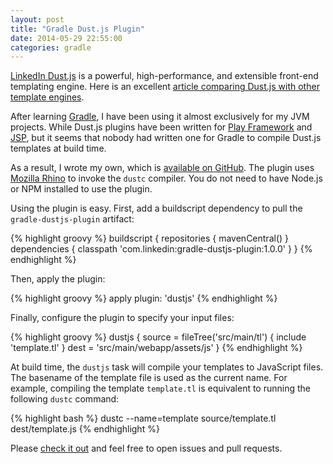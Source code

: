```yaml
---
layout: post
title: "Gradle Dust.js Plugin"
date: 2014-05-29 22:55:00
categories: gradle
---
```


[LinkedIn Dust.js][linkedin-dustjs] is a powerful, high-performance, and extensible front-end templating engine. Here is an excellent [article comparing Dust.js with other template engines][dustjs-comparison].

After learning [Gradle][gradle], I have been using it almost exclusively for my JVM projects. While Dust.js plugins have been written for [Play Framework][dustjs-play] and [JSP][dustjs-jsp], but it seems that nobody had written one for Gradle to compile Dust.js templates at build time.

As a result, I wrote my own, which is [available on GitHub][gradle-dustjs-plugin]. The plugin uses [Mozilla Rhino][rhino] to invoke the `dustc` compiler. You do not need to have Node.js or NPM installed to use the plugin.

Using the plugin is easy. First, add a buildscript dependency to pull the `gradle-dustjs-plugin` artifact:

{% highlight groovy %}
buildscript {
  repositories {
    mavenCentral()
  }
  dependencies {
    classpath 'com.linkedin:gradle-dustjs-plugin:1.0.0'
  }
}
{% endhighlight %}

Then, apply the plugin:

{% highlight groovy %}
apply plugin: 'dustjs'
{% endhighlight %}

Finally, configure the plugin to specify your input files:

{% highlight groovy %}
dustjs {
  source = fileTree('src/main/tl') {
    include 'template.tl'
  }
  dest = 'src/main/webapp/assets/js'
}
{% endhighlight %}

At build time, the `dustjs` task will compile your templates to JavaScript files. The basename of the template file is used as the current name. For example, compiling the template `template.tl` is equivalent to running the following `dustc` command:

{% highlight bash %}
dustc --name=template source/template.tl dest/template.js
{% endhighlight %}

Please [check it out][gradle-dustjs-plugin] and feel free to open issues and pull requests.

[linkedin-dustjs]: http://linkedin.github.io/dustjs/
[dustjs-comparison]: http://engineering.linkedin.com/frontend/client-side-templating-throwdown-mustache-handlebars-dustjs-and-more
[gradle]: http://www.gradle.org
[dustjs-play]: https://github.com/typesafehub/play-plugins/tree/master/dust
[dustjs-jsp]: http://dust4j.noroutine.me/
[gradle-dustjs-plugin]: https://github.com/davidzchen/gradle-dustjs-plugin
[rhino]: https://developer.mozilla.org/en-US/docs/Mozilla/Projects/Rhino
